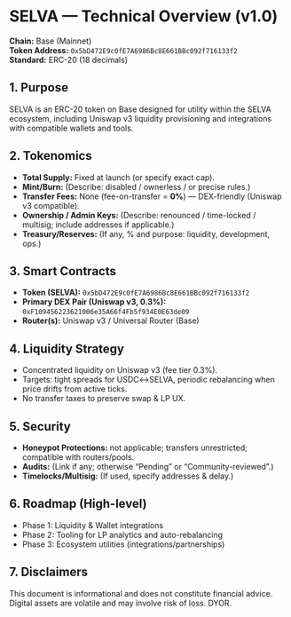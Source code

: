 # SELVA — Technical Overview (v1.0)

**Chain:** Base (Mainnet)  
**Token Address:** `0x5bD472E9c0fE7A6986Bc8E661BBc092f716133f2`  
**Standard:** ERC-20 (18 decimals)

## 1. Purpose
SELVA is an ERC-20 token on Base designed for utility within the SELVA ecosystem, including Uniswap v3 liquidity provisioning and integrations with compatible wallets and tools.

## 2. Tokenomics
- **Total Supply:** Fixed at launch (or specify exact cap).  
- **Mint/Burn:** (Describe: disabled / ownerless / or precise rules.)  
- **Transfer Fees:** None (fee-on-transfer = **0%**) — DEX-friendly (Uniswap v3 compatible).  
- **Ownership / Admin Keys:** (Describe: renounced / time-locked / multisig; include addresses if applicable.)  
- **Treasury/Reserves:** (If any, % and purpose: liquidity, development, ops.)

## 3. Smart Contracts
- **Token (SELVA):** `0x5bD472E9c0fE7A6986Bc8E661BBc092f716133f2`  
- **Primary DEX Pair (Uniswap v3, 0.3%):** `0xF109456223621006e35A66f4Fb5f934E0E63de09`  
- **Router(s):** Uniswap v3 / Universal Router (Base)

## 4. Liquidity Strategy
- Concentrated liquidity on Uniswap v3 (fee tier 0.3%).  
- Targets: tight spreads for USDC↔SELVA, periodic rebalancing when price drifts from active ticks.  
- No transfer taxes to preserve swap & LP UX.

## 5. Security
- **Honeypot Protections:** not applicable; transfers unrestricted; compatible with routers/pools.  
- **Audits:** (Link if any; otherwise “Pending” or “Community-reviewed”.)  
- **Timelocks/Multisig:** (If used, specify addresses & delay.)

## 6. Roadmap (High-level)
- Phase 1: Liquidity & Wallet integrations  
- Phase 2: Tooling for LP analytics and auto-rebalancing  
- Phase 3: Ecosystem utilities (integrations/partnerships)

## 7. Disclaimers
This document is informational and does not constitute financial advice. Digital assets are volatile and may involve risk of loss. DYOR.
